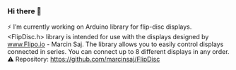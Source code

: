 ### Hi there 👋
  
⚡ I’m currently working on Arduino library for flip-disc displays.
<FlipDisc.h> library is intended for use with the displays designed by www.Flipo.io - Marcin Saj.
The library allows you to easily control displays connected in series. You can connect up to 8 different displays in any order.  
⚠️ Repository: https://github.com/marcinsaj/FlipDisc  

[](https://github.com/marcinsaj/marcinsaj/blob/main/project-cover.jpg)


